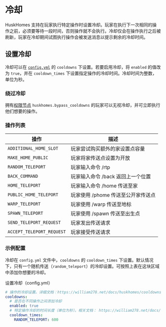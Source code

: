 # 冷却
HuskHomes 支持在玩家执行特定操作时设置冷却。玩家在执行下一次相同的操作之前，必须要等待一段时间，否则操作就不会执行。冷却仅会在操作执行之后被刷新，玩家在冷却期间试图执行操作会被发送消息以提示剩余的冷却时间。

## 设置冷却
冷却可以在 [`config.yml`](setup.config.md) 的 `cooldowns` 下设置。若要启用冷却，将 `enabled` 的值改为 `true`，并在 `cooldown_times` 下设置指定操作的冷却时间。冷却时间为整数，单位为秒。

### 绕过冷却

拥有[权限节点](features.commands.md) `huskhomes.bypass_cooldowns` 的玩家可以无视冷却，并可立即执行他们想要的操作。

### 操作列表

|操作|描述|
|---|---|
| `ADDITIONAL_HOME_SLOT`    | 玩家尝试购买额外的家设置点容量|
| `MAKE_HOME_PUBLIC`        | 玩家将家传送点设置为开放|
| `RANDOM_TELEPORT`         | 玩家输入命令 /rtp|
| `BACK_COMMAND`            | 玩家输入命令 /back 返回上一个位置|
| `HOME_TELEPORT`           | 玩家输入命令 /home 传送至家|
| `PUBLIC_HOME_TELEPORT`    | 玩家使用 /phome 传送至公开家传送点|
| `WARP_TELEPORT`           | 玩家使用 /warp 传送至地标|
| `SPAWN_TELEPORT`          | 玩家使用 /spawn 传送至出生点|
| `SEND_TELEPORT_REQUEST`   | 玩家发出传送请求|
| `ACCEPT_TELEPORT_REQUEST` | 玩家接受传送请求|

### 示例配置

冷却在 `config.yml` 文件中，`cooldowns` 的 `cooldown_times` 下设置。默认情况下，只有一个随机传送（`random_teleport`）的冷却设置。可按照上表在这块区域中添加你想要的冷却。

设置冷却（config.yml）
```YAML
# 操作的冷却设置。详细文档：https://william278.net/docs/huskhomes/cooldowns
cooldowns:
  # 是否在不同操作之间添加冷却
  enabled: true
  # 特定操作冷却的时间长度（单位为秒）。相关文档： https://william278.net/docs/huskhomes/cooldowns/
  cooldown_times:
    RANDOM_TELEPORT: 600
```
